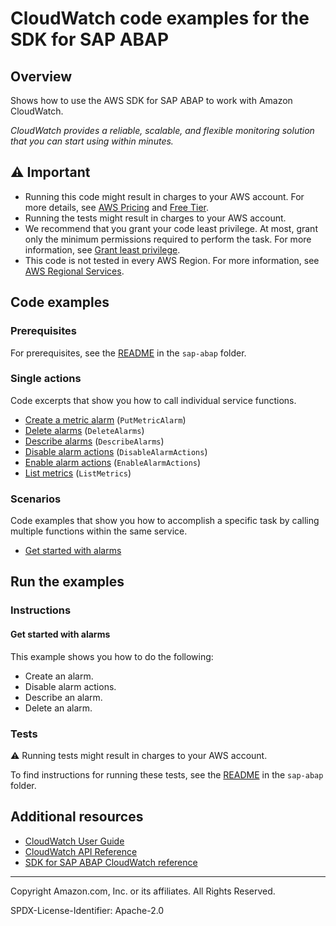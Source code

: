 # CloudWatch code examples for the SDK for SAP ABAP

## Overview

Shows how to use the AWS SDK for SAP ABAP to work with Amazon CloudWatch.

<!--custom.overview.start-->
<!--custom.overview.end-->

_CloudWatch provides a reliable, scalable, and flexible monitoring solution that you can start using within minutes._

## ⚠ Important

* Running this code might result in charges to your AWS account. For more details, see [AWS Pricing](https://aws.amazon.com/pricing/) and [Free Tier](https://aws.amazon.com/free/).
* Running the tests might result in charges to your AWS account.
* We recommend that you grant your code least privilege. At most, grant only the minimum permissions required to perform the task. For more information, see [Grant least privilege](https://docs.aws.amazon.com/IAM/latest/UserGuide/best-practices.html#grant-least-privilege).
* This code is not tested in every AWS Region. For more information, see [AWS Regional Services](https://aws.amazon.com/about-aws/global-infrastructure/regional-product-services).

<!--custom.important.start-->
<!--custom.important.end-->

## Code examples

### Prerequisites

For prerequisites, see the [README](../../README.md#Prerequisites) in the `sap-abap` folder.


<!--custom.prerequisites.start-->
<!--custom.prerequisites.end-->

### Single actions

Code excerpts that show you how to call individual service functions.

- [Create a metric alarm](zcl_aws1_cwt_actions.clas.abap#L177) (`PutMetricAlarm`)
- [Delete alarms](zcl_aws1_cwt_actions.clas.abap#L63) (`DeleteAlarms`)
- [Describe alarms](zcl_aws1_cwt_actions.clas.abap#L84) (`DescribeAlarms`)
- [Disable alarm actions](zcl_aws1_cwt_actions.clas.abap#L106) (`DisableAlarmActions`)
- [Enable alarm actions](zcl_aws1_cwt_actions.clas.abap#L130) (`EnableAlarmActions`)
- [List metrics](zcl_aws1_cwt_actions.clas.abap#L154) (`ListMetrics`)

### Scenarios

Code examples that show you how to accomplish a specific task by calling multiple
functions within the same service.

- [Get started with alarms](zcl_aws1_cwt_scenario.clas.abap)


<!--custom.examples.start-->
<!--custom.examples.end-->

## Run the examples

### Instructions


<!--custom.instructions.start-->
<!--custom.instructions.end-->



#### Get started with alarms

This example shows you how to do the following:

- Create an alarm.
- Disable alarm actions.
- Describe an alarm.
- Delete an alarm.

<!--custom.scenario_prereqs.cloudwatch_Scenario_GettingStarted.start-->
<!--custom.scenario_prereqs.cloudwatch_Scenario_GettingStarted.end-->


<!--custom.scenarios.cloudwatch_Scenario_GettingStarted.start-->
<!--custom.scenarios.cloudwatch_Scenario_GettingStarted.end-->

### Tests

⚠ Running tests might result in charges to your AWS account.


To find instructions for running these tests, see the [README](../../README.md#Tests)
in the `sap-abap` folder.



<!--custom.tests.start-->
<!--custom.tests.end-->

## Additional resources

- [CloudWatch User Guide](https://docs.aws.amazon.com/AmazonCloudWatch/latest/monitoring/WhatIsCloudWatch.html)
- [CloudWatch API Reference](https://docs.aws.amazon.com/AmazonCloudWatch/latest/APIReference/Welcome.html)
- [SDK for SAP ABAP CloudWatch reference](https://docs.aws.amazon.com/sdk-for-sap-abap/v1/api/latest/cwt/index.html)

<!--custom.resources.start-->
<!--custom.resources.end-->

---

Copyright Amazon.com, Inc. or its affiliates. All Rights Reserved.

SPDX-License-Identifier: Apache-2.0